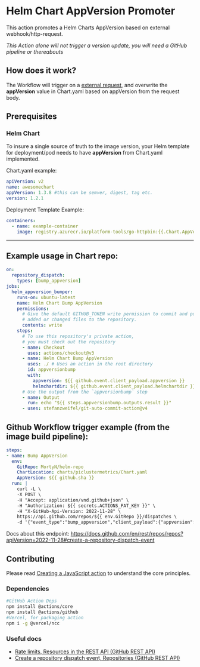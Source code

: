 # Helm Chart AppVersion Promoter

This action promotes a Helm Charts AppVersion based on external webhook/http-request.

*This Action alone will not trigger a version update, you will need a GitHub pipeline or thereabouts*

## How does it work?

The Workflow will trigger on a [external request](#how-to-trigger-example-request), and overwrite the **appVersion** value in Chart.yaml based on appVersion from the request body.

## Prerequisites

### **Helm Chart**
To insure a single source of truth to the image version, your Helm template for deployment/pod needs to have **appVersion** from Chart.yaml implemented.

Chart.yaml example:
```yaml
apiVersion: v2
name: awesomechart
appVersion: 1.3.8 #this can be semver, digest, tag etc.
version: 1.2.1
```

Deployment Template Example:
```yaml
containers:
  - name: example-container
    image: registry.azurecr.io/platform-tools/go-httpbin:{{.Chart.AppVersion}}
```

---

## Example usage in Chart repo:

```yaml
on:
  repository_dispatch:
    types: [bump_appversion]
jobs:
  helm_appversion_bumper:
    runs-on: ubuntu-latest
    name: Helm Chart Bump AppVersion
    permissions:
      # Give the default GITHUB_TOKEN write permission to commit and push the
      # added or changed files to the repository.
      contents: write
    steps:
      # To use this repository's private action,
      # you must check out the repository
      - name: Checkout
        uses: actions/checkout@v3
      - name: Helm Chart Bump AppVersion
        uses: ./ # Uses an action in the root directory
        id: appversionbump
        with:
          appversion: ${{ github.event.client_payload.appversion }}
          helmchartdir: ${{ github.event.client_payload.helmchartdir }}
      # Use the output from the `appversionbump` step
      - name: Output
        run: echo "${{ steps.appversionbump.outputs.result }}"
      - uses: stefanzweifel/git-auto-commit-action@v4
```

## Github Workflow trigger example (from the image build pipeline):

```yaml
steps:
- name: Bump AppVersion
  env:
    GitRepo: MortyN/helm-repo
    ChartLocation: charts/piclustermetrics/Chart.yaml
    AppVersion: ${{ github.sha }}
  run: |
    curl -L \
    -X POST \
    -H "Accept: application/vnd.github+json" \
    -H "Authorization: ${{ secrets.ACTIONS_PAT_KEY }}" \
    -H "X-GitHub-Api-Version: 2022-11-28" \
    https://api.github.com/repos/${{ env.GitRepo }}/dispatches \
    -d '{"event_type":"bump_appversion","client_payload":{"appversion": "${{ env.AppVersion }}", "helmchartdir": "${{ env.ChartLocation }}"}}'
```

Docs about this endpoint: https://docs.github.com/en/rest/repos/repos?apiVersion=2022-11-28#create-a-repository-dispatch-event

## Contributing

Please read [Creating a JavaScript action](https://docs.github.com/en/actions/creating-actions/creating-a-javascript-action) to understand the core principles.

### Dependencies

```sh
#GitHub Action Deps
npm install @actions/core
npm install @actions/github
#Vercel, for packaging action
npm i -g @vercel/ncc
```

### Useful docs

 - [Rate limits, Resources in the REST API \(GitHub REST API\)](https://docs.github.com/en/rest/overview/resources-in-the-rest-api?apiVersion=2022-11-28#rate-limits)
 - [Create a repository dispatch event, Repositories \(GitHub REST API\)](https://docs.github.com/en/rest/repos/repos?apiVersion=2022-11-28#create-a-repository-dispatch-event)
